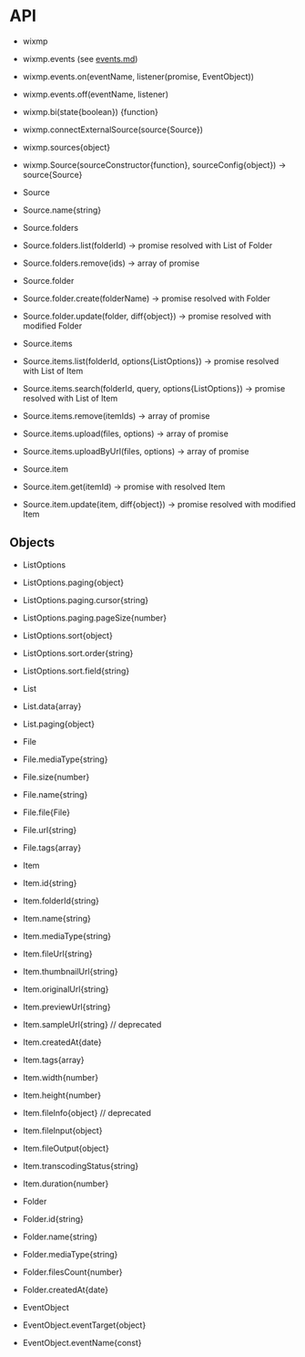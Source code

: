 # API

* wixmp

* wixmp.events (see [events.md](events.md))
* wixmp.events.on(eventName, listener(promise, EventObject))
* wixmp.events.off(eventName, listener)

* wixmp.bi(state{boolean}) {function}

* wixmp.connectExternalSource(source{Source})

* wixmp.sources{object}

* wixmp.Source(sourceConstructor{function}, sourceConfig{object}) -> source{Source}

* Source

* Source.name{string}

* Source.folders
* Source.folders.list(folderId) -> promise resolved with List of Folder
* Source.folders.remove(ids) -> array of promise 

* Source.folder
* Source.folder.create(folderName) -> promise resolved with Folder
* Source.folder.update(folder, diff{object}) -> promise resolved with modified Folder

* Source.items
* Source.items.list(folderId, options{ListOptions}) -> promise resolved with List of Item
* Source.items.search(folderId, query, options{ListOptions}) -> promise resolved with List of Item
* Source.items.remove(itemIds) -> array of promise
* Source.items.upload(files, options) -> array of promise
* Source.items.uploadByUrl(files, options) -> array of promise

* Source.item
* Source.item.get(itemId) -> promise with resolved Item
* Source.item.update(item, diff{object}) -> promise resolved with modified Item

## Objects

* ListOptions
* ListOptions.paging{object}
* ListOptions.paging.cursor{string}
* ListOptions.paging.pageSize{number}
* ListOptions.sort{object}
* ListOptions.sort.order{string}
* ListOptions.sort.field{string}

* List
* List.data{array}
* List.paging{object}

* File
* File.mediaType{string}
* File.size{number}
* File.name{string}
* File.file{File}
* File.url{string}
* File.tags{array}

* Item
* Item.id{string}
* Item.folderId{string}          
* Item.name{string}              
* Item.mediaType{string}         
* Item.fileUrl{string}           
* Item.thumbnailUrl{string}      
* Item.originalUrl{string}       
* Item.previewUrl{string}        
* Item.sampleUrl{string} // deprecated
* Item.createdAt{date}         
* Item.tags{array}              
* Item.width{number}             
* Item.height{number}             
* Item.fileInfo{object} // deprecated          
* Item.fileInput{object}         
* Item.fileOutput{object}
* Item.transcodingStatus{string}
* Item.duration{number}

* Folder
* Folder.id{string}      
* Folder.name{string}      
* Folder.mediaType{string}
* Folder.filesCount{number}
* Folder.createdAt{date}

* EventObject
* EventObject.eventTarget{object}
* EventObject.eventName{const}

